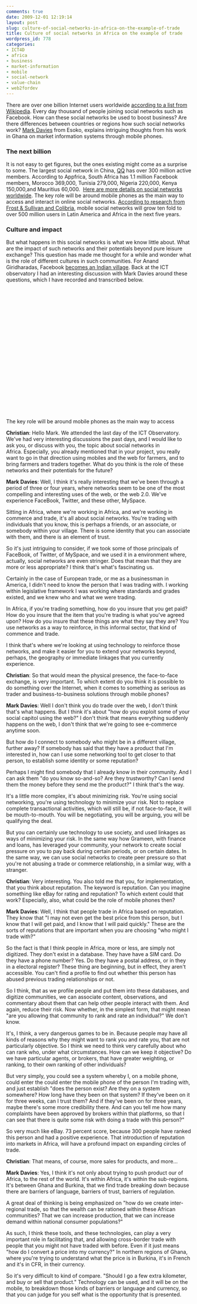 ```yaml
---
comments: true
date: 2009-12-01 12:19:14
layout: post
slug: culture-of-social-networks-in-africa-on-the-example-of-trade
title: Culture of social networks in Africa on the example of trade
wordpress_id: 778
categories:
- ICT4D
- africa
- business
- market-information
- mobile
- social-network
- value-chain
- web2fordev
---
```


There are over one billion Internet users worldwide [according to a list from Wikipedia](http://en.wikipedia.org/wiki/List_of_social_networking_websites). Every day thousand of people joining social networks such as Facebook. How can these social networks be used to boost business? Are there differences between countries or regions how such social networks work? [Mark Davies](http://www.linkedin.com/in/markgdavies) from Esoko, explains intriguing thoughts from his work in Ghana on market information systems through mobile phones.


### The next billion


It is not easy to get figures, but the ones existing might come as a surprise to some. The largest social network in China, [QQ](http://www.qq.com/) has over 300 million active members. According to Appfrica, South Africa has 1.1 million Facebook members, Morocco 369,000, Tunisia 279,000, Nigeria 220,000, Kenya 150,000,and Mauritius 60,000.  [Here are more details on social networks worldwide](http://web2fordev.net/component/content/article/1-latest-news/69-social-networks). The key role will be around mobile phones as the main way to access and interact in online social networks. [According to research from Frost & Sullivan and Colibria](http://colibria.com/media/press-releases/2818), mobile social networks will grow ten fold to over 500 million users in Latin America and Africa in the next five years.


### Culture and impact


But what happens in this social networks is what we know little about. What are the impact of such networks and their potentials beyond pure leisure exchange? This question has made me thought for a while and wonder what is the role of different cultures in such communities. For Anand Giridharadas, Facebook [becomes an Indian village](http://www.nytimes.com/2009/03/27/world/asia/27iht-letter.html?_r=2&partner=rssnyt&emc=rss). Back at the ICT observatory I had an interesting discussion with Mark Davies around these questions, which I have recorded and transcribed below.

<object classid="clsid:d27cdb6e-ae6d-11cf-96b8-444553540000" width="560" height="340" codebase="http://download.macromedia.com/pub/shockwave/cabs/flash/swflash.cab#version=6,0,40,0"><param name="allowFullScreen" value="true" /><param name="allowscriptaccess" value="always" /><param name="src" value="http://www.youtube.com/v/ALYU8ho6Los&amp;hl=de_DE&amp;fs=1&amp;" /><param name="allowfullscreen" value="true" /><embed type="application/x-shockwave-flash" width="560" height="340" src="http://www.youtube.com/v/ALYU8ho6Los&amp;hl=de_DE&amp;fs=1&amp;" allowscriptaccess="always" allowfullscreen="true"></embed></object>

The key role will be around mobile phones as the main way to access


**Christian**: Hello Mark. We attended the last day of the ICT Observatory. We've had very interesting discussions the past days, and I would like to ask you, or discuss with you, the topic about social networks in Africa. Especially, you already mentioned that in your project, you really want to go in that direction using mobiles and the web for farmers, and to bring farmers and traders together. What do you think is the role of these networks and their potentials for the future?

**Mark Davies**: Well, I think it's really interesting that we've been through a period of three or four years, where networks seem to be one of the most compelling and interesting uses of the web, or the web 2.0. We've experience FaceBook, Twitter, and these other, MySpace.

Sitting in Africa, where we're working in Africa, and we're working in commerce and trade, it's all about social networks. You're trading with individuals that you know, this is perhaps a friends, or an associate, or somebody within your village. There is some identity that you can associate with them, and there is an element of trust.

So it's just intriguing to consider, if we took some of those principals of FaceBook, of Twitter, of MySpace, and we used it in a environment where, actually, social networks are even stringer. Does that mean that they are more or less appropriate? I think that's what's fascinating us.

Certainly in the case of European trade, or me as a businessman in America, I didn't need to know the person that I was trading with. I working within legislative framework I was working where standards and grades existed, and we knew who and what we were trading.

In Africa, if you're trading something, how do you insure that you get paid? How do you insure that the item that you're trading is what you've agreed upon? How do you insure that these things are what they say they are? You use networks as a way to reinforce, in this informal sector, that kind of commence and trade.

I think that's where we're looking at using technology to reinforce those networks, and make it easier for you to extend your networks beyond, perhaps, the geography or immediate linkages that you currently experience.

**Christian**: So that would mean the physical presence, the face-to-face exchange, is very important. To which extent do you think it is possible to do something over the Internet, when it comes to something as serious as trader and business-to-business solutions through mobile phones?

**Mark Davies**: Well I don't think you do trade over the web, I don't think that's what happens. But I think it's about "how do you exploit some of your social capitol using the web?" I don't think that means everything suddenly happens on the web, I don't think that we're going to see e-commerce anytime soon.

But how do I connect to somebody who might be in a different village, further away? If somebody has said that they have a product that I'm interested in, how can I use some networking tool to get closer to that person, to establish some identity or some reputation?

Perhaps I might find somebody that I already know in their community. And I can ask them "do you know so-and-so? Are they trustworthy? Can I send them the money before they send me the product?" I think that's the way.

It's a little more complex, it's about minimizing risk. You're using social networking, you're using technology to minimize your risk. Not to replace complete transactional activities, which will still be, if not face-to-face, it will be mouth-to-mouth. You will be negotiating, you will be arguing, you will be qualifying the deal.

But you can certainly use technology to use society, and used linkages as ways of minimizing your risk. In the same way how Grameen, with finance and loans, has leveraged your community, your network to create social pressure on you to pay back during certain periods, or on certain dates. In the same way, we can use social networks to create peer pressure so that you're not abusing a trade or commerce relationship, in a similar way, with a stranger.

**Christian**: Very interesting. You also told me that you, for implementation, that you think about reputation. The keyword is reputation. Can you imagine something like eBay for rating and reputation? To which extent could that work? Especially, also, what could be the role of mobile phones then?

**Mark Davies**: Well, I think that people trade in Africa based on reputation. They know that "I may not even get the best price from this person, but I know that I will get paid, and I know that I will paid quickly." These are the sorts of reputations that are important when you are choosing "who might I trade with?"

So the fact is that I think people in Africa, more or less, are simply not digitized. They don't exist in a database. They have have a SIM card. Do they have a phone number? Yes. Do they have a postal address, or in they in a electoral register? These thing are beginning, but in effect, they aren't accessible. You can't find a profile to find out whether this person has abused previous trading relationships or not.

So I think, that as we profile people and put them into these databases, and digitize communities, we can associate content, observations, and commentary about them that can help other people interact with them. And again, reduce their risk. Now whether, in the simplest form, that might mean "are you allowing that community to rank and rate an individual?" We don't know.

It's, I think, a very dangerous games to be in. Because people may have all kinds of reasons why they might want to rank you and rate you, that are not particularly objective. So I think we need to think very carefully about who can rank who, under what circumstances. How can we keep it objective? Do we have particular agents, or brokers, that have greater weighting, or ranking, to their own ranking of other individuals?

But very simply, you could see a system whereby I, on a mobile phone, could enter the could enter the mobile phone of the person I'm trading with, and just establish "does the person exist? Are they on a system somewhere? How long have they been on that system? If they've been on it for three weeks, can I trust them? And if they've been on for three years, maybe there's some more credibility there. And can you tell me how many complaints have been approved by brokers within that platforms, so that I can see that there is quite some risk with doing a trade with this person?"

So very much like eBay. 73 percent score, because 300 people have ranked this person and had a positive experience. That introduction of reputation into markets in Africa, will have a profound impact on expanding circles of trade.

**Christian**: That means, of course, more sales for products, and more...

**Mark Davies**: Yes, I think it's not only about trying to push product our of Africa, to the rest of the world. It's within Africa, it's within the sub-regions. It's between Ghana and Burkina, that we find trade breaking down because there are barriers of language, barriers of trust, barriers of regulation.

A great deal of thinking is being emphasized on "how do we create inter-regional trade, so that the wealth can be rationed within these African communities? That we can increase production, that we can increase demand within national consumer populations?"

As such, I think these tools, and these technologies, can play a very important role in facilitating that, and allowing cross-border trade with people that you might not have traded with before. Even if it just means "how do I convert a price into my currency?" In northern regions of Ghana, where you're trying to understand what the price is in Burkina, it's in French and it's in CFR, in their currency.

So it's very difficult to kind of compare. "Should I go a few extra kilometer, and buy or sell that product." Technology can be used, and it will be on the mobile, to breakdown those kinds of barriers or language and currency, so that you can judge for you self what is the opportunity that is presented.
